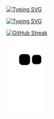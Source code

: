 [![Typing SVG](https://readme-typing-svg.demolab.com?font=Fira+Code&size=28&duration=1&pause=1000&color=FF6A3F&center=true&vCenter=true&width=435&lines=Hi+there%F0%9F%91%8BI'm+Serhii)](https://git.io/typing-svg)

[![Typing SVG](https://readme-typing-svg.demolab.com?font=Fira+Code&size=24&duration=2000&pause=1000&color=FF6A3F&center=true&vCenter=true&width=800&height=30&lines=Fullstack+developer+with+1%2B+year+of+experience;I+am+studying+at+the+best+IT+school+of+Ukraine+%22GOIT%22;While+you+are+reading+these+messages%2C+I+am+learning%F0%9F%98%89)](https://git.io/typing-svg)

[![GitHub Streak](https://github-readme-streak-stats.herokuapp.com?user=eNgine9r&theme=dark&hide_border=true)](https://git.io/streak-stats)

![Snake animation](https://github.com/madushadhanushka/github-readme/blob/output/github-contribution-snake.svg)
